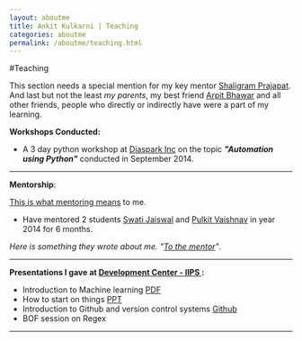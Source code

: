 ```yaml
---
layout: aboutme
title: Ankit Kulkarni | Teaching
categories: aboutme
permalink: /aboutme/teaching.html
---
```

#Teaching

This section needs a special mention for my key mentor [Shaligram Prajapat](https://sites.google.com/site/shaligramiipsdavvindore/). And last but not the least *my parents*, my best friend [Arpit Bhawar](http://goo.gl/FT0Tm9) and all other friends, people who directly or indirectly have were a part of my learning.

**Workshops Conducted:**

* A 3 day python workshop at [Diaspark Inc](http://www.diaspark.com/) on the topic ***"Automation using Python"*** conducted in September 2014.
<hr>

**Mentorship**:

[This is what mentoring means](http://blog.flaper87.com/post/mentoring-others-and-yourself/) to me.

* Have mentored 2 students [Swati Jaiswal](http://swati-jaiswal.github.io/) and [Pulkit Vaishnav](https://github.com/pulkitvaishnav/) in year 2014 for 6 months.

*Here is something they wrote about me. "[To the mentor](http://swati-jaiswal.github.io/mentors/Ankit-kulkarni/to-the-mentor/)"*.


<hr>

**Presentations I gave at [Development Center - IIPS ](http://iips.edu.in/dc_website/index.php):**

* Introduction to Machine learning [PDF](https://drive.google.com/file/d/0B9Wf2ueFSE67Nm9VdEFJU1gwWlE/view?usp=sharing)
* How to start on things [PPT](https://docs.google.com/presentation/d/1I-ioTDhMrEVgK6w9UdD2X8-ICqPr8BSpIZ310jLABWM/pub?start=true&loop=false&delayms=3000)
* Introduction to Github and version control systems [Github](https://github.com/Ankit-Kulkarni/github-tutorial)
* BOF session on Regex 

<hr>
